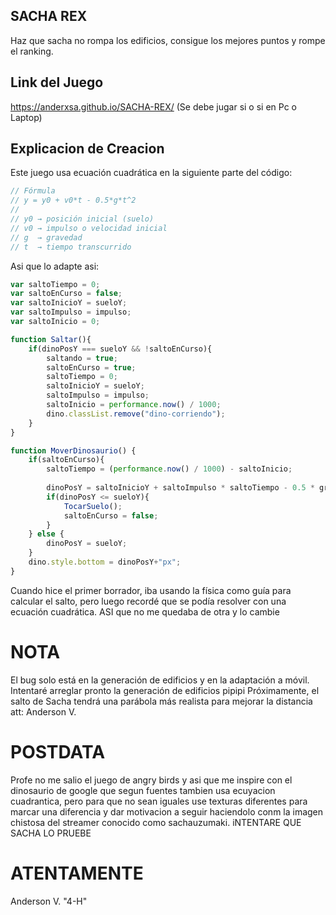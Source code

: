## SACHA REX
Haz que sacha no rompa los edificios, consigue los mejores puntos y rompe el ranking.
## Link del Juego

https://anderxsa.github.io/SACHA-REX/
(Se debe jugar si o si en Pc o Laptop)
## Explicacion de Creacion

Este juego usa ecuación cuadrática en la siguiente parte del código:

```js
// Fórmula
// y = y0 + v0*t - 0.5*g*t^2
//
// y0 → posición inicial (suelo)
// v0 → impulso o velocidad inicial
// g  → gravedad
// t  → tiempo transcurrido

````
Asi que lo adapte asi:

```js
var saltoTiempo = 0;
var saltoEnCurso = false;
var saltoInicioY = sueloY;
var saltoImpulso = impulso;
var saltoInicio = 0;

function Saltar(){
    if(dinoPosY === sueloY && !saltoEnCurso){
        saltando = true;
        saltoEnCurso = true;
        saltoTiempo = 0;
        saltoInicioY = sueloY;
        saltoImpulso = impulso;
        saltoInicio = performance.now() / 1000;
        dino.classList.remove("dino-corriendo");
    }
}

function MoverDinosaurio() {
    if(saltoEnCurso){
        saltoTiempo = (performance.now() / 1000) - saltoInicio;
        
        dinoPosY = saltoInicioY + saltoImpulso * saltoTiempo - 0.5 * gravedad * Math.pow(saltoTiempo, 2);
        if(dinoPosY <= sueloY){
            TocarSuelo();
            saltoEnCurso = false;
        }
    } else {
        dinoPosY = sueloY;
    }
    dino.style.bottom = dinoPosY+"px";
}


````
Cuando hice el primer borrador, iba usando la física como guía para calcular el salto, pero luego recordé que se podía resolver con una ecuación cuadrática. ASI que no me quedaba de otra y lo cambie 
# NOTA 
El bug solo está en la generación de edificios y en la adaptación a móvil. Intentaré arreglar pronto la generación de edificios pipipi Próximamente, el salto de Sacha tendrá una parábola más realista para mejorar la distancia 
att: Anderson V.
# POSTDATA
Profe no me salio el juego de angry birds y asi que me inspire con el dinosaurio de google que segun fuentes tambien usa ecuyacion cuadrantica, pero para que no sean iguales use texturas diferentes para marcar una diferencia y dar motivacion a seguir haciendolo conm la imagen chistosa del streamer conocido como sachauzumaki. iNTENTARE QUE SACHA LO PRUEBE

# ATENTAMENTE 
Anderson V. "4-H"
